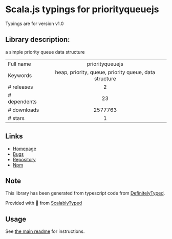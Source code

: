 
# Scala.js typings for priorityqueuejs

Typings are for version v1.0

## Library description:
a simple priority queue data structure

|                    |                 |
| ------------------ | :-------------: |
| Full name          | priorityqueuejs |
| Keywords           | heap, priority, queue, priority queue, data structure |
| # releases         | 2 |
| # dependents       | 23 |
| # downloads        | 2577763 |
| # stars            | 1 |

## Links
- [Homepage](https://github.com/janogonzalez/priorityqueuejs#readme)
- [Bugs](https://github.com/janogonzalez/priorityqueuejs/issues)
- [Repository](https://github.com/janogonzalez/priorityqueuejs)
- [Npm](https://www.npmjs.com/package/priorityqueuejs)
    


## Note
This library has been generated from typescript code from [DefinitelyTyped](https://definitelytyped.org).

Provided with :purple_heart: from [ScalablyTyped](https://github.com/oyvindberg/ScalablyTyped)

## Usage
See [the main readme](../../readme.md) for instructions.


